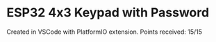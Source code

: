 # ESP32 4x3 Keypad with Password

Created in VSCode with PlatformIO extension.
Points received: 15/15
